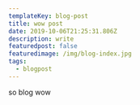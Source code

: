 ```yaml
---
templateKey: blog-post
title: wow post
date: 2019-10-06T21:25:31.806Z
description: write
featuredpost: false
featuredimage: /img/blog-index.jpg
tags:
  - blogpost
---
```

so blog wow
